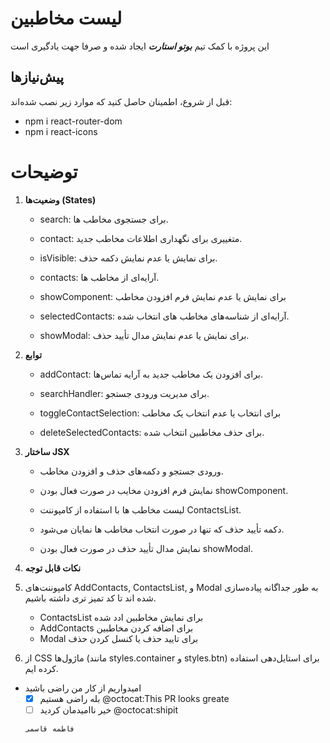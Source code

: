 # لیست مخاطبین

 این پروژه با کمک تیم *__بوتو استارت__* ایجاد شده و صرفا جهت یادگیری است

## پیش‌نیازها

قبل از شروع، اطمینان حاصل کنید که موارد زیر نصب شده‌اند:

- npm i react-router-dom
- npm i react-icons

# توضیحات

1. **وضعیت‌ها (States)**

    + search: برای جستجوی مخاطب ها.

    + contact: متغییری برای نگهداری اطلاعات مخاطب جدید.

    + isVisible: برای نمایش یا عدم نمایش دکمه حذف.

    + contacts: آرایه‌ای از مخاطب ها.

    + showComponent: برای نمایش یا عدم نمایش فرم افزودن مخاطب

    + selectedContacts: آرایه‌ای از شناسه‌های مخاطب های انتخاب شده.

    + showModal: برای نمایش یا عدم نمایش مدال تأیید حذف.

1. **توابع**

    + addContact: برای افزودن یک مخاطب جدید به آرایه تماس‌ها.

    + searchHandler: برای مدیریت ورودی جستجو.

    + toggleContactSelection: برای انتخاب یا عدم انتخاب یک مخاطب

    + deleteSelectedContacts: برای حذف مخاطبین انتخاب شده.

1. **ساختار JSX**

   + ورودی جستجو و دکمه‌های حذف و افزودن مخاطب.

   + نمایش فرم افزودن مخایب در صورت فعال بودن showComponent.

   + لیست مخاطب ها با استفاده از کامپوننت ContactsList.

   + دکمه تأیید حذف که تنها در صورت انتخاب مخاطب ها نمایان می‌شود.

   + نمایش مدال تأیید حذف در صورت فعال بودن showModal.

1. **نکات قابل توجه**

1. کامپوننت‌های AddContacts, ContactsList, و Modal به طور جداگانه پیاده‌سازی شده اند تا کد تمیز تری داشته باشیم.
   + ContactsList  برای نمایش مخاطبین ادد شده  
   + AddContacts  برای اضافه کردن مخاطبین
   + Modal برای تایید حذف یا کنسل کردن حذف 

1. از CSS ماژول‌ها (مانند styles.container و styles.btn) برای استایل‌دهی استفاده کرده ایم.
 

+ امیدواریم از کار من راضی باشید
  - [x] بله راضی هستیم     @octocat:This PR looks greate 
  - [ ] خیر ناامیدمان کردید    @octocat:shipit 

  ```
  فاطمه قاسمی 
  
  ```
